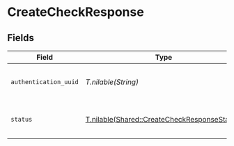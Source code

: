 # CreateCheckResponse


## Fields

| Field                                                                                            | Type                                                                                             | Required                                                                                         | Description                                                                                      | Example                                                                                          |
| ------------------------------------------------------------------------------------------------ | ------------------------------------------------------------------------------------------------ | ------------------------------------------------------------------------------------------------ | ------------------------------------------------------------------------------------------------ | ------------------------------------------------------------------------------------------------ |
| `authentication_uuid`                                                                            | *T.nilable(String)*                                                                              | :heavy_minus_sign:                                                                               | The UUID of the corresponding authentication.                                                    |                                                                                                  |
| `status`                                                                                         | [T.nilable(Shared::CreateCheckResponseStatus)](../../models/shared/createcheckresponsestatus.md) | :heavy_minus_sign:                                                                               | A status representing the result of the check.                                                   | valid                                                                                            |
